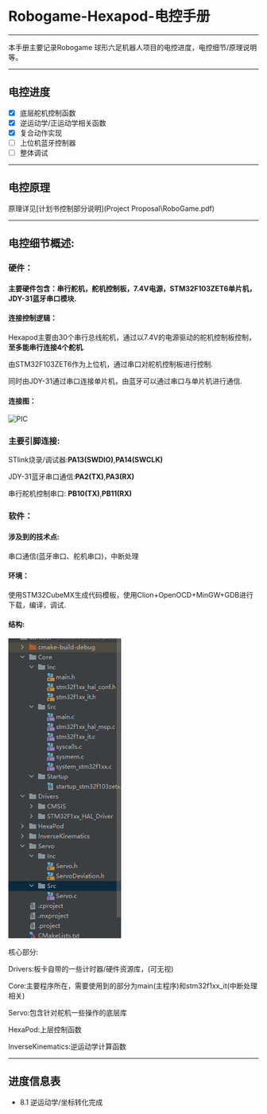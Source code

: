 # Robogame-Hexapod-电控手册

---

本手册主要记录Robogame 球形六足机器人项目的电控进度，电控细节/原理说明等。

---

## 电控进度

- [x] 底层舵机控制函数
- [x] 逆运动学/正运动学相关函数
- [x] 复合动作实现
- [ ] 上位机蓝牙控制器
- [ ] 整体调试

---

## 电控原理

原理详见[计划书控制部分说明](Project Proposal\RoboGame.pdf)

---

## 电控细节概述:

### 硬件：

#### 主要硬件包含：串行舵机，舵机控制板，7.4V电源，STM32F103ZET6单片机，JDY-31蓝牙串口模块.

#### 连接控制逻辑：

Hexapod主要由30个串行总线舵机，通过以7.4V的电源驱动的舵机控制板控制，**至多能串行连接4个舵机**.

由STM32F103ZET6作为上位机，通过串口对舵机控制板进行控制.

同时由JDY-31通过串口连接单片机，由蓝牙可以通过串口与单片机进行通信.

#### 连接图：

![PIC](./PIC.png)

### 主要引脚连接:

STlink烧录/调试器:**PA13(SWDIO)**,**PA14(SWCLK)**

JDY-31蓝牙串口通信:**PA2(TX)**,**PA3(RX)**

串行舵机控制串口: **PB10(TX)**,**PB11(RX)**

### 软件：

#### 涉及到的技术点:

串口通信(蓝牙串口、舵机串口)，中断处理

#### 环境：

使用STM32CubeMX生成代码模板，使用Clion+OpenOCD+MinGW+GDB进行下载，编译，调试.

#### 结构:

![image-20220730014802963](./image-20220730014802963.png)

核心部分:

Drivers:板卡自带的一些计时器/硬件资源库，(可无视)

Core:主要程序所在，需要使用到的部分为main(主程序)和stm32f1xx_it(中断处理相关)

Servo:包含针对舵机一些操作的底层库

HexaPod:上层控制函数

InverseKinematics:逆运动学计算函数

---

## 进度信息表

- 8.1 逆运动学/坐标转化完成



